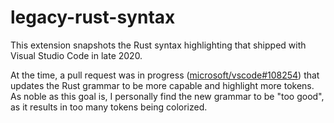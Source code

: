 # legacy-rust-syntax

This extension snapshots the Rust syntax highlighting that shipped with
Visual Studio Code in late 2020.

At the time, a pull request was in progress ([microsoft/vscode#108254]) that
updates the Rust grammar to be more capable and highlight more tokens. As noble
as this goal is, I personally find the new grammar to be "too good", as it
results in too many tokens being colorized.

[microsoft/vscode#108254]: https://github.com/microsoft/vscode/pull/108254